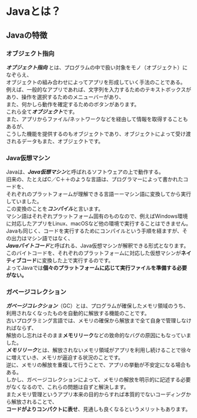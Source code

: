 # Javaとは？
## Javaの特徴
### オブジェクト指向
***オブジェクト指向*** とは、プログラムの中で扱い対象をモノ（オブジェクト）になぞらえ、  
オブジェクトの組み合わせによってアプリを形成していく手法のことである。  
例えば、一般的なアプリであれば、文字列を入力するためのテキストボックスがあり、操作を選択するためのメニューバーがあり、  
また、何かしら動作を確定するためのボタンがあります。  
これら全て***オブジェクト***です。  
また、アプリからファイル/ネットワークなどを経由して情報を取得することもあるが、  
こうした機能を提供するのもオブジェクトであり、オブジェクトによって受け渡されるデータもまた、オブジェクトです。
### Java仮想マシン
Javaは、***Java仮想マシン***と呼ばれるソフトウェアの上で動作する。  
旧来の、たとえばC／C＋＋のような言語は、プログラマーによって書かれたコードを、  
それぞれのプラットフォームが理解できる言語ーーマシン語に変換してから実行していました。  
この変換のことを***コンパイル***と言います。  
マシン語はそれぞれプラットフォーム固有のものなので、例えばWindows環境に対応したアプリをLinux、macOSなど他の環境で実行することはできません。  
Javaも同じく、コードを実行するためにコンパイルという手順を経ますが、その出力はマシン語ではなく、  
***Javaバイトコード***と呼ばれる、Java仮想マシンが解釈できる形式となります。  
このバイトコードを、それぞれのプラットフォームに対応した仮想マシンが**ネイティブコード**に変換した上で実行するのです。  
  よってJavaでは**個々のプラットフォームに応じて実行ファイルを準備する必要がない。**
### ガベージコレクション
***ガベージコレクション***（GC）とは、プログラムが確保したメモリ領域のうち、利用されなくなったものを自動的に解放する機能のことです。  
古いプログラミング言語では、メモリの確保から解放まで全て自身で管理しなければならず、  
解放のし忘れはそのまま**メモリリーク**などの致命的なバグの原因にもなっていました。  
***メモリリーク***とは、解放されないメモリ領域がアプリを利用し続けることで徐々に増えていき、メモリが逼迫する状況のことです。  
逆に、メモリの解放を重複して行うことで、アプリの挙動が不安定になる場合もある。  
しかし、ガベージコレクションによって、メモリの解放を明示的に記述する必要がなくなるので、これらの問題は自ずと解決します。  
またメモリ管理というアプリ本来の目的からすれば本質的でないコーディングから解放されることで、  
**コードがよりコンパクトに表せ**、見通しも良くなるというメリットもあります。
